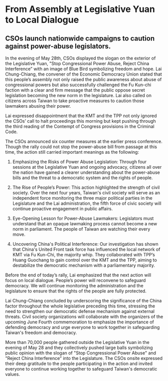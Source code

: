 # From Assembly at Legislative Yuan to Local Dialogue 
## CSOs launch nationwide campaigns to caution against power-abuse legislators.
In the evening of May 28th, CSOs displayed the slogan on the exterior of the Legislative Yuan, "Stop Congressional Power Abuse, Reject China Interference” with an image of Blue Bird symbolizing freedom and hope. Lai Chung-Chiang, the convener of the Economic Democracy Union stated that this people’s assembly not only raised the public awareness about abuse of congressional powers but also successfully challenged the Fu Kun-chi faction with a clear and firm message that the public oppose secret legislation becoming the new norm in the legislature. Lai also called on citizens across Taiwan to take proactive measures to caution those lawmakers abusing their power.

Lai expressed disappointment that the KMT and the TPP not only ignored the CSOs’ call to halt proceedings this morning but kept pushing through the third reading of the Contempt of Congress provisions in the Criminal Code.

The CSOs announced six counter measures at the earlier press conference. Though the rally could not stop the power-abuse bill from passage at this time, the action still carried important meanings as the following:

1. Emphasizing the Risks of Power Abuse Legislation: Through four sessions at the Legislative Yuan and ongoing advocacy, citizens all over the nation have gained a clearer understanding about the power-abuse bills and the threat to a democratic system and the rights of people.

2. The Rise of People’s Power: This action highlighted the strength of civil society. Over the next four years, Taiwan's civil society will serve as an independent force monitoring the three major political parties in the Legislature and the Lai administration, the fifth force of civic society will continue proactive engagement in public affairs.

3. Eye-Opening Lesson for Power-Abuse Lawmakers: Legislators must understand that an opaque lawmaking process cannot become a new norm in parliament. The people of Taiwan are watching their every move.

4. Uncovering China's Political Interference: Our investigation has shown that China's United Front task force has influenced the local network of KMT via Fu Kun-Chi, the majority whip. They collaborated with TPP’s Huang Guochang to gain control over the KMT and the TPP, aiming to destabilize the democratic mechanism with a parliamentary majority.

Before the end of today’s rally, Lai emphasized that the next action will focus on local dialogue. People’s power will reconvene to safeguard democracy. We will continue monitoring the administration and the legislature to ensure that the rights of the people are fully protected.

Lai Chung-Chiang concluded by underscoring the significance of the China factor throughout the whole legislative preceding this time, stressing the need to strengthen our democratic defense mechanism against external threats. Civil society organizations will collaborate with the organizers of the upcoming June Fourth commemoration to emphasize the importance of defending democracy and urge everyone to work together in safeguarding Taiwan's freedom and democracy.

More than 70,000 people gathered outside the Legislative Yuan in the evening of May 28 and they collectively pushed large balls symbolizing public opinion with the slogan of "Stop Congressional Power Abuse" and "Reject China Interference” into the Legislature. The CSOs onsite expressed their deep gratitude to the people participating in the action and invited everyone to continue working together to safeguard Taiwan's democratic values.

